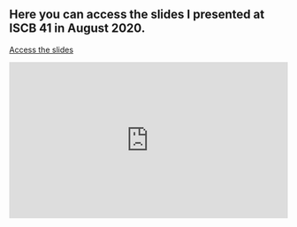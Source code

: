 ## Here you can access the slides I presented at ISCB 41 in August 2020.

[Access the slides](/summer_2020_talk.html)

<style>
.resp-container {
    position: relative;
    overflow: hidden;
    padding-top: 56.25%;
}

.testiframe {
    position: absolute;
    top: 0;
    left: 0;
    width: 100%;
    height: 100%;
    border: 0;
}
</style>

<div class="resp-container">
    <iframe class="testiframe" src="https://erp31.github.io/ISCB_2020_talk/summer_2020_talk.html">
    </iframe>
</div>

